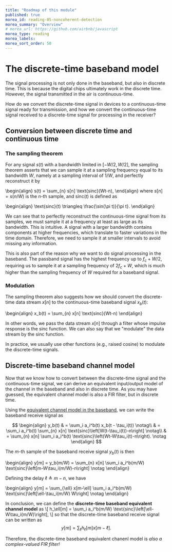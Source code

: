 ```yaml
---
title: "Roadmap of this module"
published: true
morea_id: reading-05-noncoherent-detection
morea_summary: "Overview"
# morea_url: https://github.com/airbnb/javascript
morea_type: reading
morea_labels:
morea_sort_order: 50
---
```


# The discrete-time baseband model

The signal processing is not only done in the baseband, but also in discrete time. This is because the digital chips ultimately work in the discrete time. However, the signal transmitted in the air is continuous-time. 

How do we convert the discrete-time signal in devices to a continuous-time signal ready for transmission, and how we convert the continuous-time signal received to a discrete-time signal for processing in the receiver?

## Conversion between discrete time and continuous time

### The sampling theorem

For any signal $s(t)$ with a bandwidth limited in $[-W/2, W/2]$, the sampling theorem asserts that we can sample it at a sampling frequency equal to its bandwidth $W$, namely at a sampling interval of $1/W$, and perfectly reconstruct it by

\begin{align}
  s(t) = \sum_{n} s[n] \text{sinc}(Wt-n),
\end{align}
where $s[n] = s(n/W)$ is the $n$-th sample, and $\text{sinc}(t)$ is defined as

\begin{align}
  \text{sinc}(t) \triangleq \frac{\sin(\pi t)}{\pi t}.
\end{align}

We can see that to perfectly reconstruct the continuous-time signal from its samples, we must sample it at a frequency at least as large as its bandwidth. This is intuitive. A signal with a larger bandwidth contains components at higher frequencies, which translate to faster variations in the time domain. Therefore, we need to sample it at smaller intervals to avoid missing any information.

This is also part of the reason why we want to do signal processing in the baseband. The passband signal has the highest frequency up to $f_c+W/2$, requiring us to sample it at a sampling frequency of $2 f_c + W$, which is much higher than the sampling frequency of $W$ required for a baseband signal.

### Modulation

The sampling theorem also suggests how we should convert the discrete-time data stream $x[n]$ to the continuous-time baseband signal $x_b(t)$:

\begin{align}
  x_b(t) = \sum_{n} x[n] \text{sinc}(Wt-n)
\end{align}

In other words, we pass the data stream $x[n]$ through a filter whose impulse response is the sinc function. We can also say that we "modulate" the data stream by the sinc function. 

In practice, we usually use other functions (e.g., raised cosine) to modulate the discrete-time signals.

## Discrete-time baseband channel model
Now that we know how to convert between the discrete-time signal and the continuous-time signal, we can derive an equivalent input/output model of the channel in the baseband and also in discrete time. As you may have guessed, the equivalent channel model is also a FIR filter, but in discrete time. 

Using the [equivalent channel model in the baseband](reading-04-baseband-equivalent-model.html), we can write the baseband receive signal as

$$
\begin{align}
  y_b(t)  & = \sum_i a_i^b(t) x_b(t - \tau_i(t)) \notag\\
          & = \sum_i a_i^b(t) \sum_{n} x[n] \text{sinc}\left[W(t-\tau_i(t))-n\right] \notag\\
          & = \sum_{n} x[n] \sum_i a_i^b(t) \text{sinc}\left(Wt-W\tau_i(t)-n\right). \notag
\end{align}
$$

The $m$-th sample of the baseband receive signal $y_b(t)$ is then

\begin{align}
  y[m] = y_b(m/W) = \sum_{n} x[n] \sum_i a_i^b(m/W) \text{sinc}\left[m-W\tau_i(m/W)-n\right] \notag
\end{align}

Defining the delay $\ell \triangleq m-n$, we have

\begin{align}
  y[m] = \sum_{\ell} x[m-\ell] \sum_i a_i^b(m/W) \text{sinc}\left[\ell-\tau_i(m/W) W\right] \notag
\end{align}

In conclusion, we can define the **discrete-time baseband equivalent channel model** as
\\[
  h_\ell[m] = \sum_i a_i^b(m/W) \text{sinc}\left[\ell-W\tau_i(m/W)\right],
\\]
so that the discrete-time baseband receive signal can be written as
$$
  y[m] = \sum_{\ell} h_\ell[m] x[m-\ell].
$$

Therefore, the discrete-time baseband equivalent chanenl model is *also a complex-valued FIR filter!*
